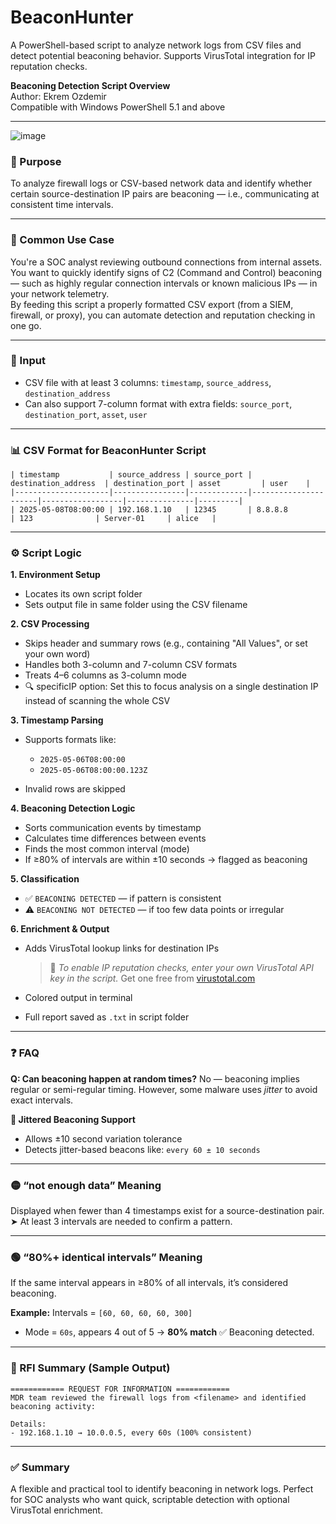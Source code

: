 # BeaconHunter

A PowerShell-based script to analyze network logs from CSV files and detect potential beaconing behavior. Supports VirusTotal integration for IP reputation checks.

**Beaconing Detection Script Overview**  
Author: Ekrem Ozdemir  
Compatible with Windows PowerShell 5.1 and above  

---
![image](https://github.com/user-attachments/assets/827dbe5f-cfbe-493c-98be-28cedb3c8362)


### 🎯 Purpose  
To analyze firewall logs or CSV-based network data and identify whether certain source-destination IP pairs are beaconing — i.e., communicating at consistent time intervals.

---

### 🧠 Common Use Case  
You're a SOC analyst reviewing outbound connections from internal assets. You want to quickly identify signs of C2 (Command and Control) beaconing — such as highly regular connection intervals or known malicious IPs — in your network telemetry.  
By feeding this script a properly formatted CSV export (from a SIEM, firewall, or proxy), you can automate detection and reputation checking in one go.

---

### 📁 Input  
- CSV file with at least 3 columns: `timestamp`, `source_address`, `destination_address`  
- Can also support 7-column format with extra fields: `source_port`, `destination_port`, `asset`, `user`

---

### 📊 CSV Format for BeaconHunter Script

```text
| timestamp           | source_address | source_port | destination_address  | destination_port | asset         | user    |
|---------------------|----------------|-------------|----------------------|------------------|---------------|---------|
| 2025-05-08T08:00:00 | 192.168.1.10   | 12345       | 8.8.8.8              | 123              | Server-01     | alice   |
````

---

### ⚙️ Script Logic

**1. Environment Setup**

* Locates its own script folder
* Sets output file in same folder using the CSV filename

**2. CSV Processing**

* Skips header and summary rows (e.g., containing "All Values", or set your own word)
* Handles both 3-column and 7-column CSV formats
* Treats 4–6 columns as 3-column mode
* 🔍 specificIP option: Set this to focus analysis on a single destination IP instead of scanning the whole CSV

**3. Timestamp Parsing**

* Supports formats like:

  * `2025-05-06T08:00:00`
  * `2025-05-06T08:00:00.123Z`
* Invalid rows are skipped

**4. Beaconing Detection Logic**

* Sorts communication events by timestamp
* Calculates time differences between events
* Finds the most common interval (mode)
* If ≥80% of intervals are within ±10 seconds → flagged as beaconing

**5. Classification**

* ✅ `BEACONING DETECTED` — if pattern is consistent
* ⚠️ `BEACONING NOT DETECTED` — if too few data points or irregular

**6. Enrichment & Output**

* Adds VirusTotal lookup links for destination IPs

  > 🔐 *To enable IP reputation checks, enter your own VirusTotal API key in the script.*
  > Get one free from [virustotal.com](https://www.virustotal.com)
* Colored output in terminal
* Full report saved as `.txt` in script folder

---

### ❓ FAQ

**Q: Can beaconing happen at random times?**
No — beaconing implies regular or semi-regular timing.
However, some malware uses *jitter* to avoid exact intervals.

**🧪 Jittered Beaconing Support**

* Allows ±10 second variation tolerance
* Detects jitter-based beacons like: `every 60 ± 10 seconds`

---

### 🟡 “not enough data” Meaning

Displayed when fewer than 4 timestamps exist for a source-destination pair.
➤ At least 3 intervals are needed to confirm a pattern.

---

### 🟢 “80%+ identical intervals” Meaning

If the same interval appears in ≥80% of all intervals, it’s considered beaconing.

**Example:**
Intervals = `[60, 60, 60, 60, 300]`

* Mode = `60s`, appears 4 out of 5 → **80% match**
  ✅ Beaconing detected.
---

### 📌 RFI Summary (Sample Output)

```
============ REQUEST FOR INFORMATION ============
MDR team reviewed the firewall logs from <filename> and identified beaconing activity:

Details:
- 192.168.1.10 → 10.0.0.5, every 60s (100% consistent)
```
---
### ✅ Summary

A flexible and practical tool to identify beaconing in network logs.
Perfect for SOC analysts who want quick, scriptable detection with optional VirusTotal enrichment.
